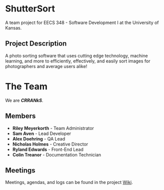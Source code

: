 # ShutterSort
A team project for EECS 348 - Software Development I at the University of Kansas.

## Project Description
A photo sorting software that uses cutting edge technology, machine learning, and more to efficiently, effectively, and easily sort images for photographers and average users alike!

# The Team
We are _**CRRANkS**_.

## Members
* **Riley Meyerkorth**   - Team Administrator
* **Sam Aven**           - Lead Developer
* **Alex Doehring**      - QA Lead
* **Nicholas Holmes**    - Creative Director
* **Ryland Edwards**     - Front-End Lead
* **Colin Treanor**      - Documentation Technician

## Meetings
Meetings, agendas, and logs can be found in the project [Wiki](https://github.com/m-riley04/ShutterSort/wiki).
